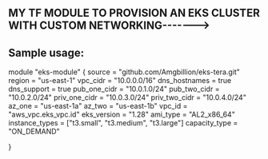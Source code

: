 ## MY TF MODULE TO PROVISION AN EKS CLUSTER WITH CUSTOM NETWORKING------->
## Sample usage:

module "eks-module" {
  source         = "github.com/Amgbillion/eks-tera.git"
  region         = "us-east-1"
  vpc_cidr       = "10.0.0.0/16"
  dns_hostnames  = true
  dns_support    = true
  pub_one_cidr   = "10.0.1.0/24"
  pub_two_cidr   = "10.0.2.0/24"
  priv_one_cidr  = "10.0.3.0/24"
  priv_two_cidr  = "10.0.4.0/24"
  az_one         = "us-east-1a"
  az_two         = "us-east-1b"
  vpc_id         = "aws_vpc.eks_vpc.id"
  eks_version    = "1.28"
  ami_type       = "AL2_x86_64"
  instance_types = ["t3.small", "t3.medium", "t3.large"]
  capacity_type  = "ON_DEMAND"

}
